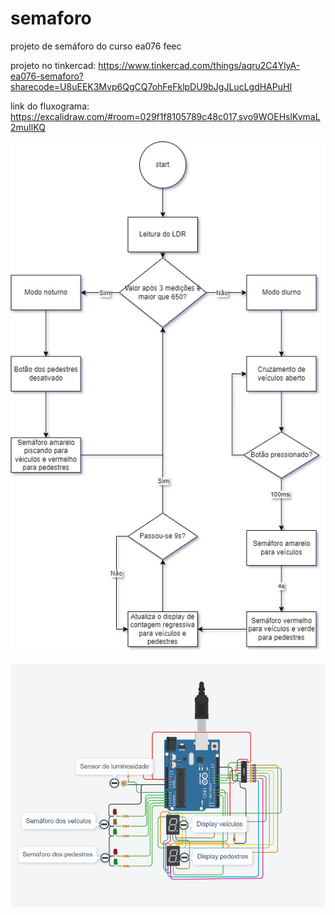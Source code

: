 # semaforo
projeto de semáforo do curso ea076 feec

projeto no tinkercad:
https://www.tinkercad.com/things/aqru2C4YlyA-ea076-semaforo?sharecode=U8uEEK3Mvp6QgCQ7ohFeFklpDU9bJgJLucLgdHAPuHI

link do fluxograma: https://excalidraw.com/#room=029f1f8105789c48c017,svo9WOEHslKvmaL2muIlKQ

![Fluxograma](fluxograma/fluxograma.jpg)

![Esquematico](imagens/esquematico.png)